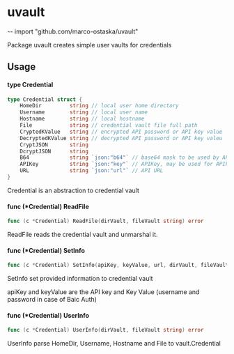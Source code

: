 # uvault
--
    import "github.com/marco-ostaska/uvault"

Package uvault creates simple user vaults for credentials

## Usage

#### type Credential

```go
type Credential struct {
	HomeDir         string // local user home directory
	Username        string // local user name
	Hostname        string // local hostname
	File            string // credential vault file full path
	CryptedKValue   string // encrypted API password or API key value
	DecryptedKValue string // decrypted API password or API key valeu
	CryptJSON       string
	DcryptJSON      string
	B64             string `json:"b64"` // base64 mask to be used by API calls
	APIKey          string `json:"key"` // APIKey, may be used for APIkey, username, in case of basic auth
	URL             string `json:"url"` // API URL
}
```

Credential is an abstraction to credential vault

#### func (*Credential) ReadFile

```go
func (c *Credential) ReadFile(dirVault, fileVault string) error
```
ReadFile reads the credential vault and unmarshal it.

#### func (*Credential) SetInfo

```go
func (c *Credential) SetInfo(apiKey, keyValue, url, dirVault, fileVault string) error
```
SetInfo set provided information to credential vault

apiKey and keyValue are the API key and Key Value (username and password in case
of Baic Auth)

#### func (*Credential) UserInfo

```go
func (c *Credential) UserInfo(dirVault, fileVault string) error
```
UserInfo parse HomeDir, Username, Hostname and File to vault.Credential
